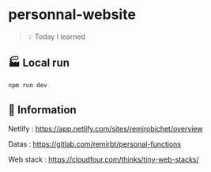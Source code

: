# personnal-website

> 💡 Today I learned

## :factory: Local run

```sh
npm run dev
```

## :memo: Information

Netlify : https://app.netlify.com/sites/remirobichet/overview

Datas : https://gitlab.com/remirbt/personal-functions

Web stack : https://cloudfour.com/thinks/tiny-web-stacks/
